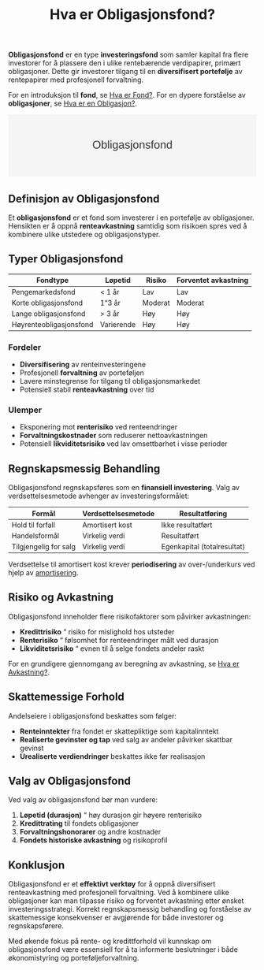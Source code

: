 ﻿---
title: "Hva er Obligasjonsfond?"
seoTitle: "Hva er obligasjonsfond? | Typer, risiko og regnskapsføring"
description: "Obligasjonsfond er fond som investerer i rentebærende verdipapirer for å gi renteavkastning med spredt risiko gjennom profesjonell forvaltning."
summary: "Forstå hva obligasjonsfond er, forskjellen på korte og lange fond, risikoer som renterisiko og kredittrisiko, og hvordan fond regnskapsføres."
---

**Obligasjonsfond** er en type **investeringsfond** som samler kapital fra flere investorer for å plassere den i ulike rentebærende verdipapirer, primært obligasjoner. Dette gir investorer tilgang til en **diversifisert portefølje** av rentepapirer med profesjonell forvaltning.

For en introduksjon til **fond**, se [Hva er Fond?](/blogs/regnskap/hva-er-fond "Hva er Fond? Ulike Typer Fond og Regnskapsbehandling").
For en dypere forståelse av **obligasjoner**, se [Hva er en Obligasjon?](/blogs/regnskap/hva-er-obligasjon "Hva er en Obligasjon? Komplett Guide til Obligasjoner i Regnskap").

![Illustrasjon som viser tittelen Obligasjonsfond](obligasjonsfond-image.svg)

## Definisjon av Obligasjonsfond

Et **obligasjonsfond** er et fond som investerer i en portefølje av obligasjoner. Hensikten er å oppnå **renteavkastning** samtidig som risikoen spres ved å kombinere ulike utstedere og obligasjonstyper.

## Typer Obligasjonsfond

| Fondtype                | Løpetid   | Risiko   | Forventet avkastning |
|-------------------------|-----------|----------|----------------------|
| Pengemarkedsfond        | < 1 år    | Lav      | Lav                  |
| Korte obligasjonsfond   | 1“3 år    | Moderat  | Moderat              |
| Lange obligasjonsfond   | > 3 år    | Høy      | Høy                  |
| Høyrenteobligasjonsfond | Varierende| Høy      | Høy                  |

### Fordeler

* **Diversifisering** av renteinvesteringene
* Profesjonell **forvaltning** av porteføljen
* Lavere minstegrense for tilgang til obligasjonsmarkedet
* Potensiell stabil **renteavkastning** over tid

### Ulemper

* Eksponering mot **renterisiko** ved renteendringer
* **Forvaltningskostnader** som reduserer nettoavkastningen
* Potensiell **likviditetsrisiko** ved lav omsettbarhet i visse perioder

## Regnskapsmessig Behandling

Obligasjonsfond regnskapsføres som en **finansiell investering**. Valg av verdsettelsesmetode avhenger av investeringsformålet:

| Formål               | Verdsettelsesmetode | Resultatføring             |
|----------------------|---------------------|----------------------------|
| Hold til forfall     | Amortisert kost     | Ikke resultatført          |
| Handelsformål        | Virkelig verdi      | Resultatført               |
| Tilgjengelig for salg| Virkelig verdi      | Egenkapital (totalresultat)|

Verdsettelse til amortisert kost krever **periodisering** av over-/underkurs ved hjelp av [amortisering](/blogs/regnskap/hva-er-amortisering "Hva er Amortisering? Guide til Avskrivning av Immaterielle Eiendeler").

## Risiko og Avkastning

Obligasjonsfond inneholder flere risikofaktorer som påvirker avkastningen:

* **Kredittrisiko** “ risiko for mislighold hos utsteder
* **Renterisiko** “ følsomhet for renteendringer målt ved durasjon
* **Likviditetsrisiko** “ evnen til å selge fondets andeler raskt

For en grundigere gjennomgang av beregning av avkastning, se [Hva er Avkastning?](/blogs/regnskap/hva-er-avkastning "Hva er Avkastning? Guide til Beregning av Avkastning og Renters Influens").

## Skattemessige Forhold

Andelseiere i obligasjonsfond beskattes som følger:

* **Renteinntekter** fra fondet er skattepliktige som kapitalinntekt
* **Realiserte gevinster og tap** ved salg av andeler påvirker skattbar gevinst
* **Urealiserte verdiendringer** beskattes ikke før realisasjon

## Valg av Obligasjonsfond

Ved valg av obligasjonsfond bør man vurdere:

1. **Løpetid (durasjon)** “ høy durasjon gir høyere renterisiko
2. **Kredittrating** til fondets obligasjoner
3. **Forvaltningshonorarer** og andre kostnader
4. **Fondets historiske avkastning** og risikoprofil

## Konklusjon

Obligasjonsfond er et **effektivt verktøy** for å oppnå diversifisert renteavkastning med profesjonell forvaltning. Ved å kombinere ulike obligasjoner kan man tilpasse risiko og forventet avkastning etter ønsket investeringsstrategi. Korrekt regnskapsmessig behandling og forståelse av skattemessige konsekvenser er avgjørende for både investorer og regnskapsførere.

Med økende fokus på rente- og kredittforhold vil kunnskap om obligasjonsfond være essensiell for å ta informerte beslutninger i både økonomistyring og porteføljeforvaltning.







